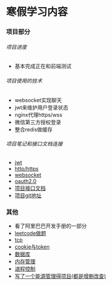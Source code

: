 # 寒假学习内容
### 项目部分
######  项目进度
* 基本完成正在和前端测试
###### 项目使用的技术
* websocket实现聊天
* jwt来维护用户登录状态
* nginx代理https/wss
* 微信第三方授权登录
* 整合redis做缓存
###### 项目笔记和接口文档连接
* [jwt](https://github.com/yanling001/yanling.github.io/blob/master/%E7%AC%94%E8%AE%B0/jwt.md)
* [http/https](https://github.com/yanling001/yanling.github.io/blob/master/%E7%AC%94%E8%AE%B0/http.md)
* [websocket](https://github.com/yanling001/yanling.github.io/blob/master/%E7%AC%94%E8%AE%B0/websocket.md)
* [oauth2.0](https://github.com/yanling001/yanling.github.io/blob/master/%E7%AC%94%E8%AE%B0/oauth.md)
* [项目接口文档](https://github.com/yanling001/school/blob/master/%E9%A1%B9%E7%9B%AE%E6%8E%A5%E5%8F%A3.md)
* [项目git地址](https://github.com/yanling001/school)

### 其他
* 看了阿里巴巴开发手册的一部分
* [leetcode做题](https://github.com/yanling001/yanling.github.io/tree/master/leetcode)
* [tcp](https://github.com/yanling001/yanling.github.io/blob/master/%E7%AC%94%E8%AE%B0/tcp.md)
* [cookie与token](https://github.com/yanling001/yanling.github.io/blob/master/%E7%AC%94%E8%AE%B0/cookie%E4%B8%8Etoken.md)
* [数据库](https://github.com/yanling001/yanling.github.io/blob/master/%E7%AC%94%E8%AE%B0/%E6%95%B0%E6%8D%AE%E5%BA%93.md)
* [内存管理](https://github.com/yanling001/yanling.github.io/blob/master/%E7%AC%94%E8%AE%B0/%E5%86%85%E5%AD%98%E7%AE%A1%E7%90%86.md)
* [进程控制](https://github.com/yanling001/yanling.github.io/blob/master/%E7%AC%94%E8%AE%B0/%E8%BF%9B%E7%A8%8B%E6%8E%A7%E5%88%B6.md)
* [写了一个能源管理得项目(都是增删改查)](https://github.com/yanling001/businessProject)